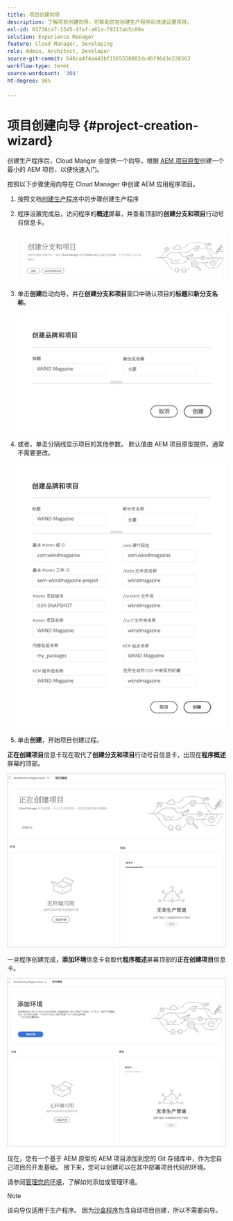 ```yaml
---
title: 项目创建向导
description: 了解项目创建向导，可帮助您在创建生产程序后快速设置项目。
exl-id: 03736ca7-1345-4faf-a61a-f9213ab5c89a
solution: Experience Manager
feature: Cloud Manager, Developing
role: Admin, Architect, Developer
source-git-commit: 646ca4f4a441bf1565558002dcd6f96d3e228563
workflow-type: tm+mt
source-wordcount: '304'
ht-degree: 96%

---
```


# 项目创建向导 {#project-creation-wizard}

创建生产程序后，Cloud Manger 会提供一个向导，根据 [AEM 项目原型](https://experienceleague.adobe.com/docs/experience-manager-core-components/using/developing/archetype/overview.html)创建一个最小的 AEM 项目，以便快速入门。

按照以下步骤使用向导在 Cloud Manager 中创建 AEM 应用程序项目。

1. 按照文档[创建生产程序](creating-production-programs.md)中的步骤创建生产程序

1. 程序设置完成后，访问程序的&#x200B;**概述**&#x200B;屏幕，并查看顶部的&#x200B;**创建分支和项目**&#x200B;行动号召信息卡。

   ![向导的行动号召](assets/create-wizard1.png)

1. 单击&#x200B;**创建**&#x200B;启动向导，并在&#x200B;**创建分支和项目**&#x200B;窗口中确认项目的&#x200B;**标题**&#x200B;和&#x200B;**新分支名称**。

   ![创建分支和项目](assets/create-wizard2.png)

1. 或者，单击分隔线显示项目的其他参数。 默认值由 AEM 项目原型提供，通常不需要更改。

   ![其他项目参数](assets/create-wizard5.png)

1. 单击&#x200B;**创建**，开始项目创建过程。


**正在创建项目**&#x200B;信息卡现在取代了&#x200B;**创建分支和项目**&#x200B;行动号召信息卡，出现在&#x200B;**程序概述**&#x200B;屏幕的顶部。

![正在创建项目](assets/create-wizard3.png)

一旦程序创建完成，**添加环境**&#x200B;信息卡会取代&#x200B;**程序概述**&#x200B;屏幕顶部的&#x200B;**正在创建项目**&#x200B;信息卡。

![添加环境](assets/create-wizard4.png)

现在，您有一个基于 AEM 原型的 AEM 项目添加到您的 Git 存储库中，作为您自己项目的开发基础。 接下来，您可以创建可以在其中部署项目代码的环境。

请参阅[管理您的环境](/help/implementing/cloud-manager/manage-environments.md)，了解如何添加或管理环境。

>[!NOTE]
>
>该向导仅适用于生产程序。 因为[沙盒程序](introduction-sandbox-programs.md#auto-creation)包含自动项目创建，所以不需要向导。